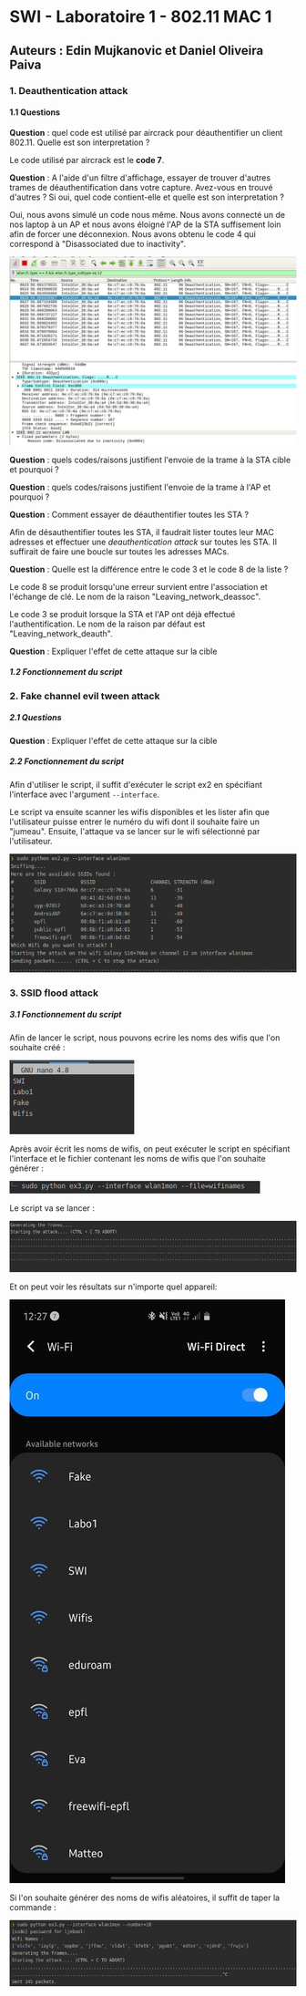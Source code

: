 # SWI - Laboratoire 1 - 802.11 MAC 1

## Auteurs : Edin Mujkanovic et Daniel Oliveira Paiva

### 1. Deauthentication attack

#### 1.1 Questions

**Question** : quel code est utilisé par aircrack pour déauthentifier un client 802.11. Quelle est son interpretation ?

Le code utilisé par aircrack est le **code 7**. 

**Question** : A l'aide d'un filtre d'affichage, essayer de trouver d'autres trames de déauthentification dans votre capture. Avez-vous en trouvé d'autres ? Si oui, quel code contient-elle et quelle est son interpretation ?

Oui, nous avons simulé un code nous même. Nous avons connecté un de nos laptop à un AP et nous avons éloigné l'AP de la STA suffisement loin afin de forcer une déconnexion. Nous avons obtenu le code 4 qui correspond à "Disassociated due to inactivity".

![./images/deauth_code.jpg](./images/deauth_code.jpg)

**Question** : quels codes/raisons justifient l'envoie de la trame à la STA cible et pourquoi ?

**Question** : quels codes/raisons justifient l'envoie de la trame à l'AP et pourquoi ?

**Question** : Comment essayer de déauthentifier toutes les STA ?

Afin de désauthentifier toutes les STA, il faudrait lister toutes leur MAC adresses et effectuer une *deauthentication attack* sur toutes les STA. Il suffirait de faire une boucle sur toutes les adresses MACs.

**Question** : Quelle est la différence entre le code 3 et le code 8 de la liste ?

Le code 8 se produit lorsqu'une erreur survient entre l'association et  l'échange de clé. Le nom de la raison "Leaving_network_deassoc".

Le code 3 se produit lorsque la STA et l'AP ont déjà effectué l'authentification. Le nom de la raison par défaut est "Leaving_network_deauth".

**Question** : Expliquer l'effet de cette attaque sur la cible



##### 1.2 Fonctionnement du script





### 2. Fake channel evil tween attack

##### 2.1 Questions

**Question** : Expliquer l'effet de cette attaque sur la cible

##### 2.2 Fonctionnement du script

Afin d'utiliser le script, il suffit d'exécuter le script ex2 en spécifiant l'interface avec l'argument `--interface`. 

Le script va ensuite scanner les wifis disponibles et les lister afin que l'utilisateur puisse entrer le numéro du wifi dont il souhaite faire un "jumeau". Ensuite, l'attaque va se lancer sur le wifi sélectionné par l'utilisateur.

![](./images/ex2.png)

### 3. SSID flood attack

##### 3.1 Fonctionnement du script

Afin de lancer le script, nous pouvons ecrire les noms des wifis que l'on souhaite créé : 

![](./images/fake_names.png)

Après avoir écrit les noms de wifis, on peut exécuter le script en spécifiant l'interface et le fichier contenant les noms de wifis que l'on souhaite générer : 

![](./images/ex3_command.png)

Le script va se lancer : 

![](./images/ex3_attacking.png)

Et on peut voir les résultats sur n'importe quel appareil: 

![](./images/ex3_result.jpg)

Si l'on souhaite générer des noms de wifis aléatoires, il suffit de taper la commande : 

![](./images/ex3_random.png)